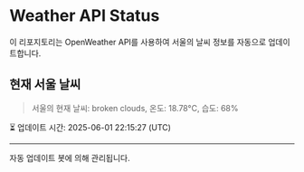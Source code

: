 
# Weather API Status

이 리포지토리는 OpenWeather API를 사용하여 서울의 날씨 정보를 자동으로 업데이트합니다.

## 현재 서울 날씨
> 서울의 현재 날씨: broken clouds, 온도: 18.78°C, 습도: 68%

⏳ 업데이트 시간: 2025-06-01 22:15:27 (UTC)

---
자동 업데이트 봇에 의해 관리됩니다.

